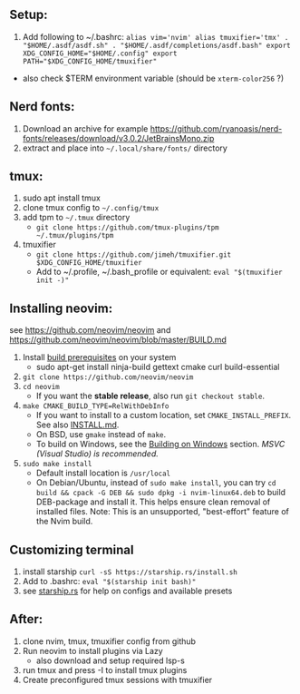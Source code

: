 ## Setup:

1. Add following to ~/.bashrc:
`
    alias vim='nvim'
    alias tmuxifier='tmx'
    . "$HOME/.asdf/asdf.sh"
    . "$HOME/.asdf/completions/asdf.bash"
    export XDG_CONFIG_HOME="$HOME/.config"
    export PATH="$XDG_CONFIG_HOME/tmuxifier"
`
- also check $TERM environment variable (should be `xterm-color256` ?)

## Nerd fonts:

1. Download an archive for example https://github.com/ryanoasis/nerd-fonts/releases/download/v3.0.2/JetBrainsMono.zip
2. extract and place into `~/.local/share/fonts/` directory

## tmux:

1. sudo apt install tmux
2. clone tmux config to `~/.config/tmux`
3. add tpm to `~/.tmux` directory
    - `git clone https://github.com/tmux-plugins/tpm ~/.tmux/plugins/tpm`
4. tmuxifier
    - `git clone https://github.com/jimeh/tmuxifier.git $XDG_CONFIG_HOME/tmuxifier`
    - Add to ~/.profile, ~/.bash_profile or equivalent: `eval "$(tmuxifier init -)"`

## Installing neovim:

see https://github.com/neovim/neovim and https://github.com/neovim/neovim/blob/master/BUILD.md

1. Install [build prerequisites](#build-prerequisites) on your system
    - sudo apt-get install ninja-build gettext cmake curl build-essential
2. `git clone https://github.com/neovim/neovim`
3. `cd neovim`
    - If you want the **stable release**, also run `git checkout stable`.
4. `make CMAKE_BUILD_TYPE=RelWithDebInfo`
    - If you want to install to a custom location, set `CMAKE_INSTALL_PREFIX`. See also [INSTALL.md](./INSTALL.md#install-from-source).
    - On BSD, use `gmake` instead of `make`.
    - To build on Windows, see the [Building on Windows](#building-on-windows) section. _MSVC (Visual Studio) is recommended._
5. `sudo make install`
    - Default install location is `/usr/local`
    - On Debian/Ubuntu, instead of `sudo make install`, you can try `cd build && cpack -G DEB && sudo dpkg -i nvim-linux64.deb` to build DEB-package and install it. This helps ensure clean removal of installed files. Note: This is an unsupported, "best-effort" feature of the Nvim build.

## Customizing terminal
1. install starship `curl -sS https://starship.rs/install.sh`
2. Add to .bashrc: `eval "$(starship init bash)"`
3. see [starship.rs](https://starship.rs) for help on configs and available presets 

## After:

1. clone nvim, tmux, tmuxifier config from github
2. Run neovim to install plugins via Lazy
    - also download and setup required lsp-s
3. run tmux and press <prefix>-I to install tmux plugins
4. Create preconfigured tmux sessions with tmuxifier

